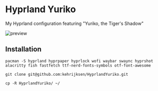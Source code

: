 # Hyprland Yuriko
My Hyprland configuration featuring "Yuriko, the Tiger's Shadow"

![preview](preview.png)

## Installation
`pacman -S hyprland hyprpaper hyprlock wofi waybar swaync hyprshot alacritty fish fastfetch ttf-nerd-fonts-symbols otf-font-awesome`

`git clone git@github.com:kehrijksen/HyprlandYuriko.git`

`cp -R HyprlandYuriko/ ~/`
